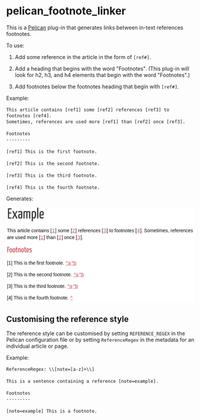 # pelican_footnote_linker

This is a [Pelican](https://github.com/getpelican/pelican/) plug-in that
generates links between in-text references footnotes.

To use:

1. Add some reference in the article in the form of `[ref#]`.

2. Add a heading that begins with the word "Footnotes". (This plug-in will look
   for h2, h3, and h4 elements that begin with the word "Footnotes".)

3. Add footnotes below the footnotes heading that begin with `[ref#]`.

Example:

```
This article contains [ref1] some [ref2] references [ref3] to footnotes [ref4].
Sometimes, references are used more [ref1] than [ref2] once [ref3].

Footnotes
---------

[ref1] This is the first footnote.

[ref2] This is the second footnote.

[ref3] This is the third footnote.

[ref4] This is the fourth footnote.
```

Generates:

![Example image of an article with footnotes](docs/example.png)



## Customising the reference style

The reference style can be customised by setting `REFERENCE_REGEX` in the
Pelican configuration file or by setting `ReferenceRegex` in the metadata for an
individual article or page.

Example:

```
ReferenceRegex: \\[note=[a-z]+\\]

This is a sentence containing a reference [note=example].

Footnotes
---------

[note=example] This is a footnote.
```
